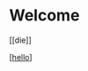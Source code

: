 # Welcome

[[die]]

[[hello]] 

[//begin]: # "Autogenerated link references for markdown compatibility"
[hello]: hello "hello"
[//end]: # "Autogenerated link references"